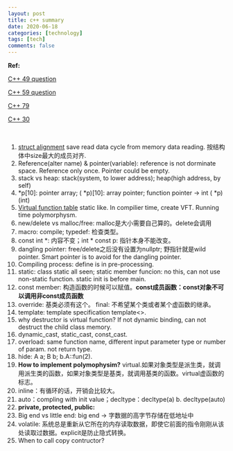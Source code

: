 ```yaml
---
layout: post
title: c++ summary
date: 2020-06-18
categories: [technology]
tags: [tech]
comments: false
---
```




**Ref:**

[C++ 49 question](https://mp.weixin.qq.com/s/laVfgYSfT3XLDamFOMauXw)

[C++ 59 question](https://mp.weixin.qq.com/s/UlB1DP45RYU1cVeCQF2i8Q)

[C++ 79](https://mp.weixin.qq.com/s/TYV9mRJZ7jowMB9AROJj6w)

[C++ 30](https://mp.weixin.qq.com/s/GcDv7QeM5ePoX9rKtRozDg)

​     

1. [struct alignment](https://zhuanlan.zhihu.com/p/30007037)  save read data cycle from memory data reading. 按结构体中size最大的成员对齐.
2. Reference(alter name) & pointer(variable): reference is not dorminate space. Reference only once. Pointer could be empty.
3. stack vs heap: stack(system, to lower address); heap(high address, by self)  
4. *p[10]: pointer array; ( *p)[10]: array pointer; function pointer  -> int ( *p)(int)
5. [Virtual function table](https://blog.csdn.net/lihao21/article/details/50688337) static like. In compilier time, create VFT. Running time polymorphysm. 
6. new/delete vs malloc/free: malloc是大小需要自己算的。delete会调用
7. macro: compile; typedef: 检查类型。
8. const int *: 内容不变；int * const p: 指针本身不能改变。
9. dangling pointer: free/delete之后没有设置为nullptr; 野指针就是wild pointer. Smart pointer is to avoid for the dangling pointer.
10. Compiling process: define is in pre-processing.
11. static: class static all seen; static member funcion: no this, can not use non-static function. static init is before main.
12. const member: 构造函数的时候可以赋值。**const成员函数：const对象不可以调用非const成员函数**  
13. override: 基类必须有这个。  final: 不希望某个类或者某个虚函数的继承。  
14. template: template specification template<>. 
15. why destructor is virtual function? If not dynamic binding, can not destruct the child class memory. 
16. dynamic_cast, static_cast, const_cast.
17. overload: same function name, different input parameter type or number of param. not return type.
18. hide: A a; B b; b.A::fun(2).
19. **How to implement polymophysim?** virtual.如果对象类型是派生类，就调用派生类的函数，如果对象类型是基类，就调用基类的函数。virtual虚函数的标志。
20. inline：有循环的话，开销会比较大。
21. auto：compling with init value；decltype：decltype(a) b. decltype(auto)
22. **private, protected, public:** 
23. Big end vs little end: big end -> 字数据的高字节存储在低地址中
24. volatile: 系统总是重新从它所在的内存读取数据，即使它前面的指令刚刚从该处读取过数据。explicit是防止隐式转换。
25. When to call copy contructor?



